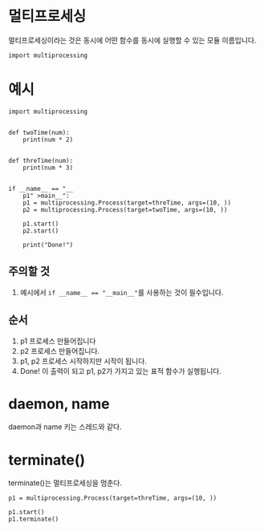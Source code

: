 # 멀티프로세싱
멀티프로세싱이라는 것은 동시에 어떤 함수를 동시에 실행할 수 있는 모듈 이름입니다.

```
import multiprocessing
```

# 예시
```
import multiprocessing


def twoTime(num):
    print(num * 2)


def threTime(num):
    print(num * 3)


if __name__ == "__
    p1" >main__":
    p1 = multiprocessing.Process(target=threTime, args=(10, ))
    p2 = multiprocessing.Process(target=twoTime, args=(10, ))

    p1.start()
    p2.start()

    print("Done!")

```

## 주의할 것
1. 예시에서 `if __name__ == "__main__"`를 사용하는 것이 필수입니다.

## 순서
1. p1 프로세스 만들어집니다
2. p2 프로세스 만들어집니다.
3. p1, p2 프로세스 시작하지만 시작이 됩니다.
4. Done! 이 출력이 되고 p1, p2가 가지고 있는 표적 함수가 실행됩니다.

# daemon, name
daemon과 name 키는 스레드와 같다.

# terminate()
terminate()는 멀티프로세싱을 멈춘다.

```
p1 = multiprocessing.Process(target=threTime, args=(10, ))

p1.start()
p1.terminate()
```
